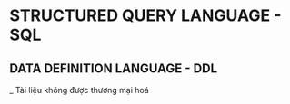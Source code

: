 # STRUCTURED QUERY LANGUAGE - SQL
## DATA DEFINITION LANGUAGE - DDL

_ Tài liệu không được thương mại hoá
